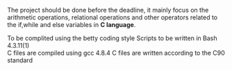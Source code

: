 The project should be done before the deadline, it mainly focus on the arithmetic operations, relational operations and other operators related to the if,while and else variables in **C language**.

To be complited using the betty coding style
Scripts to be written in Bash 4.3.11(1)  
C files are compiled using gcc 4.8.4 
C files are written according to the C90 standard

